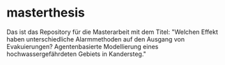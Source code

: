 # masterthesis
Das ist das Repository für die Masterarbeit mit dem Titel: "Welchen Effekt haben unterschiedliche Alarmmethoden auf den Ausgang von Evakuierungen? Agentenbasierte Modellierung eines hochwassergefährdeten Gebiets in Kandersteg."
